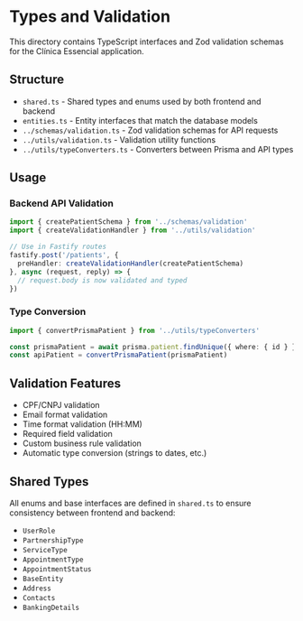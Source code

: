 # Types and Validation

This directory contains TypeScript interfaces and Zod validation schemas for the Clínica Essencial application.

## Structure

- `shared.ts` - Shared types and enums used by both frontend and backend
- `entities.ts` - Entity interfaces that match the database models
- `../schemas/validation.ts` - Zod validation schemas for API requests
- `../utils/validation.ts` - Validation utility functions
- `../utils/typeConverters.ts` - Converters between Prisma and API types

## Usage

### Backend API Validation

```typescript
import { createPatientSchema } from '../schemas/validation'
import { createValidationHandler } from '../utils/validation'

// Use in Fastify routes
fastify.post('/patients', {
  preHandler: createValidationHandler(createPatientSchema)
}, async (request, reply) => {
  // request.body is now validated and typed
})
```

### Type Conversion

```typescript
import { convertPrismaPatient } from '../utils/typeConverters'

const prismaPatient = await prisma.patient.findUnique({ where: { id } })
const apiPatient = convertPrismaPatient(prismaPatient)
```

## Validation Features

- CPF/CNPJ validation
- Email format validation
- Time format validation (HH:MM)
- Required field validation
- Custom business rule validation
- Automatic type conversion (strings to dates, etc.)

## Shared Types

All enums and base interfaces are defined in `shared.ts` to ensure consistency between frontend and backend:

- `UserRole`
- `PartnershipType`
- `ServiceType`
- `AppointmentType`
- `AppointmentStatus`
- `BaseEntity`
- `Address`
- `Contacts`
- `BankingDetails`